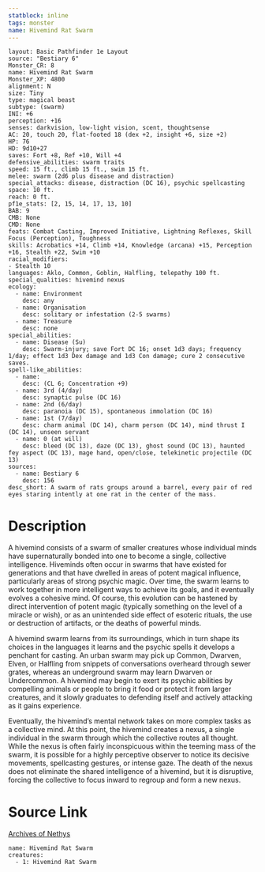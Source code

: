 ```yaml
---
statblock: inline
tags: monster
name: Hivemind Rat Swarm
---
```

```statblock
layout: Basic Pathfinder 1e Layout
source: "Bestiary 6"
Monster_CR: 8
name: Hivemind Rat Swarm
Monster_XP: 4800
alignment: N
size: Tiny
type: magical beast
subtype: (swarm)
INI: +6
perception: +16
senses: darkvision, low-light vision, scent, thoughtsense
AC: 20, touch 20, flat-footed 18 (dex +2, insight +6, size +2)
HP: 76
HD: 9d10+27
saves: Fort +8, Ref +10, Will +4
defensive_abilities: swarm traits
speed: 15 ft., climb 15 ft., swim 15 ft.
melee: swarm (2d6 plus disease and distraction)
special_attacks: disease, distraction (DC 16), psychic spellcasting
space: 10 ft.
reach: 0 ft.
pf1e_stats: [2, 15, 14, 17, 13, 10]
BAB: 9
CMB: None
CMD: None
feats: Combat Casting, Improved Initiative, Lightning Reflexes, Skill Focus (Perception), Toughness
skills: Acrobatics +14, Climb +14, Knowledge (arcana) +15, Perception +16, Stealth +22, Swim +10
racial_modifiers:
- Stealth 10
languages: Aklo, Common, Goblin, Halfling, telepathy 100 ft.
special_qualities: hivemind nexus
ecology:
  - name: Environment
    desc: any
  - name: Organisation
    desc: solitary or infestation (2-5 swarms)
  - name: Treasure
    desc: none
special_abilities:
  - name: Disease (Su)
    desc: Swarm-injury; save Fort DC 16; onset 1d3 days; frequency 1/day; effect 1d3 Dex damage and 1d3 Con damage; cure 2 consecutive saves.
spell-like_abilities:
  - name:
    desc: (CL 6; Concentration +9)
  - name: 3rd (4/day)
    desc: synaptic pulse (DC 16)
  - name: 2nd (6/day)
    desc: paranoia (DC 15), spontaneous immolation (DC 16)
  - name: 1st (7/day)
    desc: charm animal (DC 14), charm person (DC 14), mind thrust I (DC 14), unseen servant
  - name: 0 (at will)
    desc: bleed (DC 13), daze (DC 13), ghost sound (DC 13), haunted fey aspect (DC 13), mage hand, open/close, telekinetic projectile (DC 13)
sources:
  - name: Bestiary 6
    desc: 156
desc_short: A swarm of rats groups around a barrel, every pair of red eyes staring intently at one rat in the center of the mass.
```
# Description
A hivemind consists of a swarm of smaller creatures whose individual minds have supernaturally bonded into one to become a single, collective intelligence. Hiveminds often occur in swarms that have existed for generations and that have dwelled in areas of potent magical influence, particularly areas of strong psychic magic. Over time, the swarm learns to work together in more intelligent ways to achieve its goals, and it eventually evolves a cohesive mind. Of course, this evolution can be hastened by direct intervention of potent magic (typically something on the level of a miracle or wish), or as an unintended side effect of esoteric rituals, the use or destruction of artifacts, or the deaths of powerful minds. 

A hivemind swarm learns from its surroundings, which in turn shape its choices in the languages it learns and the psychic spells it develops a penchant for casting. An urban swarm may pick up Common, Dwarven, Elven, or Halfling from snippets of conversations overheard through sewer grates, whereas an underground swarm may learn Dwarven or Undercommon. A hivemind may begin to exert its psychic abilities by compelling animals or people to bring it food or protect it from larger creatures, and it slowly graduates to defending itself and actively attacking as it gains experience. 

Eventually, the hivemind’s mental network takes on more complex tasks as a collective mind. At this point, the hivemind creates a nexus, a single individual in the swarm through which the collective routes all thought. While the nexus is often fairly inconspicuous within the teeming mass of the swarm, it is possible for a highly perceptive observer to notice its decisive movements, spellcasting gestures, or intense gaze. The death of the nexus does not eliminate the shared intelligence of a hivemind, but it is disruptive, forcing the collective to focus inward to regroup and form a new nexus.
# Source Link
[Archives of Nethys](https://aonprd.com/MonsterDisplay.aspx?ItemName=Hivemind%20Rat%20Swarm)
```encounter-table
name: Hivemind Rat Swarm
creatures:
  - 1: Hivemind Rat Swarm
```
